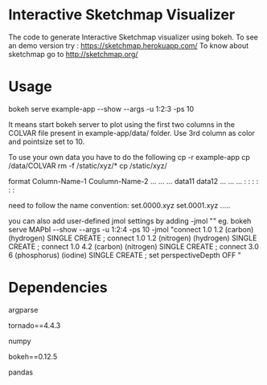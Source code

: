# Interactive Sketchmap Visualizer

The code to generate Interactive Sketchmap visualizer using bokeh. 
To see an demo version try : https://sketchmap.herokuapp.com/
To know about sketchmap go to http://sketchmap.org/



# Usage

 bokeh serve example-app --show --args -u 1:2:3 -ps 10 
 
 It means start bokeh server to plot using the first two columns in the COLVAR file present in example-app/data/ folder. Use 3rd column as color and pointsize set to 10.  

To use your own data you have to do the following 
cp -r example-app  <your-app>
cp <SMAP-DATA-FILE> <your-app>/data/COLVAR
rm -f <your-app>/static/xyz/*
cp <your-xyz-files> <your-app>/static/xyz/

<SMAP-DATA-FILE> format
Column-Name-1 Coulumn-Name-2  ... ... ...
data11         data12         ... ... ...
  :              : 
  :              :
  :              :


<your-xyz-files> need to follow the name convention: set.0000.xyz set.0001.xyz .....


you can also add user-defined jmol settings by adding -jmol "<jmol settings>"
 eg.
bokeh  serve MAPbI --show  --args -u 1:2:4 -ps 10 -jmol "connect 1.0 1.2 (carbon) (hydrogen) SINGLE CREATE ; connect 1.0 1.2 (nitrogen) (hydrogen) SINGLE CREATE ; connect 1.0 4.2 (carbon) (nitrogen) SINGLE CREATE ; connect 3.0 6 (phosphorus) (iodine) SINGLE CREATE ; set perspectiveDepth OFF " 

# Dependencies

argparse

tornado==4.4.3

numpy

bokeh==0.12.5

pandas

